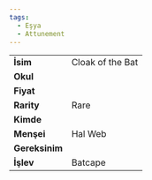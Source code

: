```yaml
---
tags:
  - Eşya
  - Attunement
---  
```

  
|  |  |  
|---|---|  
| **İsim** | Cloak of the Bat|  
| **Okul** | |  
| **Fiyat** | |  
| **Rarity** | Rare|  
| **Kimde** | |  
| **Menşei** | Hal Web|  
| **Gereksinim** | |  
| **İşlev** | Batcape|  
